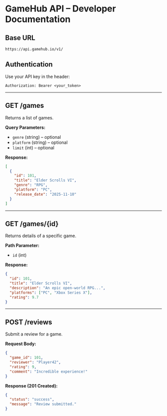 # GameHub API – Developer Documentation

## Base URL
```
https://api.gamehub.io/v1/
```

## Authentication
Use your API key in the header:
```
Authorization: Bearer <your_token>
```

---

## GET /games

Returns a list of games.

**Query Parameters:**
- `genre` (string) – optional
- `platform` (string) – optional
- `limit` (int) – optional

**Response:**
```json
[
  {
    "id": 101,
    "title": "Elder Scrolls VI",
    "genre": "RPG",
    "platform": "PC",
    "release_date": "2025-11-10"
  }
]
```

---

## GET /games/{id}

Returns details of a specific game.

**Path Parameter:**
- `id` (int)

**Response:**
```json
{
  "id": 101,
  "title": "Elder Scrolls VI",
  "description": "An epic open-world RPG...",
  "platforms": ["PC", "Xbox Series X"],
  "rating": 9.7
}
```

---

## POST /reviews

Submit a review for a game.

**Request Body:**
```json
{
  "game_id": 101,
  "reviewer": "Player42",
  "rating": 9,
  "comment": "Incredible experience!"
}
```

**Response (201 Created):**
```json
{
  "status": "success",
  "message": "Review submitted."
}
```